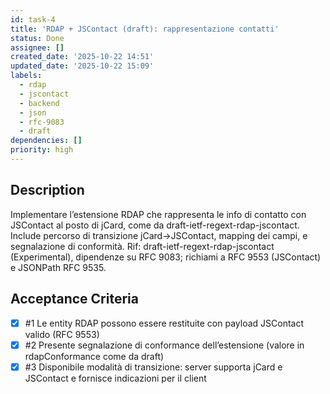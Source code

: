 ```yaml
---
id: task-4
title: 'RDAP + JSContact (draft): rappresentazione contatti'
status: Done
assignee: []
created_date: '2025-10-22 14:51'
updated_date: '2025-10-22 15:09'
labels:
  - rdap
  - jscontact
  - backend
  - json
  - rfc-9083
  - draft
dependencies: []
priority: high
---
```


## Description

<!-- SECTION:DESCRIPTION:BEGIN -->
Implementare l’estensione RDAP che rappresenta le info di contatto con JSContact al posto di jCard, come da draft-ietf-regext-rdap-jscontact.
Include percorso di transizione jCard→JSContact, mapping dei campi, e segnalazione di conformità.
Rif: draft-ietf-regext-rdap-jscontact (Experimental), dipendenze su RFC 9083; richiami a RFC 9553 (JSContact) e JSONPath RFC 9535.
<!-- SECTION:DESCRIPTION:END -->

## Acceptance Criteria
<!-- AC:BEGIN -->
- [x] #1 Le entity RDAP possono essere restituite con payload JSContact valido (RFC 9553)
- [x] #2 Presente segnalazione di conformance dell’estensione (valore in rdapConformance come da draft)
- [x] #3 Disponibile modalità di transizione: server supporta jCard e JSContact e fornisce indicazioni per il client
<!-- AC:END -->
